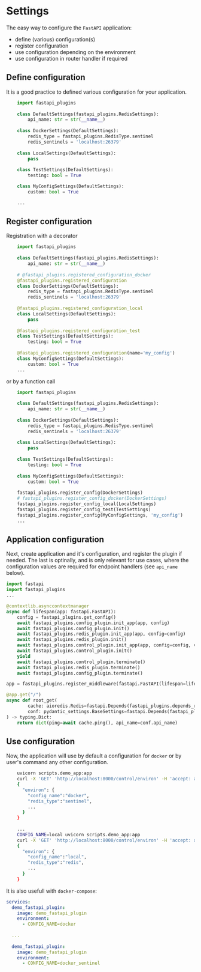 # Settings
The easy way to configure the `FastAPI` application:
* define (various) configuration(s)
* register configuration
* use configuration depending on the environment
* use configuration in router handler if required

## Define configuration
It is a good practice to defined various configuration for your application.
```python
	import fastapi_plugins
	
	class DefaultSettings(fastapi_plugins.RedisSettings):
		api_name: str = str(__name__)
	
	class DockerSettings(DefaultSettings):
	    redis_type = fastapi_plugins.RedisType.sentinel
	    redis_sentinels = 'localhost:26379'
	
	class LocalSettings(DefaultSettings):
	    pass
	
	class TestSettings(DefaultSettings):
	    testing: bool = True

	class MyConfigSettings(DefaultSettings):
	    custom: bool = True

	...
```

## Register configuration
Registration with a decorator
```python
	import fastapi_plugins
	
	class DefaultSettings(fastapi_plugins.RedisSettings):
		api_name: str = str(__name__)
	
	# @fastapi_plugins.registered_configuration_docker
	@fastapi_plugins.registered_configuration
	class DockerSettings(DefaultSettings):
	    redis_type = fastapi_plugins.RedisType.sentinel
	    redis_sentinels = 'localhost:26379'
	
	@fastapi_plugins.registered_configuration_local
	class LocalSettings(DefaultSettings):
	    pass
	
	@fastapi_plugins.registered_configuration_test
	class TestSettings(DefaultSettings):
	    testing: bool = True
	
	@fastapi_plugins.registered_configuration(name='my_config')
	class MyConfigSettings(DefaultSettings):
	    custom: bool = True
	...
```

or by a function call
```python
	import fastapi_plugins
	
	class DefaultSettings(fastapi_plugins.RedisSettings):
		api_name: str = str(__name__)
	
	class DockerSettings(DefaultSettings):
	    redis_type = fastapi_plugins.RedisType.sentinel
	    redis_sentinels = 'localhost:26379'
	
	class LocalSettings(DefaultSettings):
	    pass
	
	class TestSettings(DefaultSettings):
	    testing: bool = True
	
	class MyConfigSettings(DefaultSettings):
	    custom: bool = True
	
	fastapi_plugins.register_config(DockerSettings)
	# fastapi_plugins.register_config_docker(DockerSettings)
	fastapi_plugins.register_config_local(LocalSettings)
	fastapi_plugins.register_config_test(TestSettings)
	fastapi_plugins.register_config(MyConfigSettings, 'my_config')
	...
```


## Application configuration
Next, create application and it's configuration, and register the plugin if needed. The last is optinally,
and is only relevant for use cases, where the configuration values are required for endpoint handlers (see `api_name` below).
```python
import fastapi
import fastapi_plugins
...

@contextlib.asynccontextmanager
async def lifespan(app: fastapi.FastAPI):
    config = fastapi_plugins.get_config()
    await fastapi_plugins.config_plugin.init_app(app, config)
    await fastapi_plugins.config_plugin.init()
    await fastapi_plugins.redis_plugin.init_app(app, config=config)
    await fastapi_plugins.redis_plugin.init()
    await fastapi_plugins.control_plugin.init_app(app, config=config, version=__version__, environ=config.model_dump())
    await fastapi_plugins.control_plugin.init()
    yield
    await fastapi_plugins.control_plugin.terminate()
    await fastapi_plugins.redis_plugin.terminate()
    await fastapi_plugins.config_plugin.terminate()

app = fastapi_plugins.register_middleware(fastapi.FastAPI(lifespan=lifespan))

@app.get("/")
async def root_get(
        cache: aioredis.Redis=fastapi.Depends(fastapi_plugins.depends_redis),
        conf: pydantic_settings.BaseSettings=fastapi.Depends(fastapi_plugins.depends_config) # noqa E501
) -> typing.Dict:
    return dict(ping=await cache.ping(), api_name=conf.api_name)
```

## Use configuration
Now, the application will use by default a configuration for `docker` or by user's command any other configuration.
```bash
	uvicorn scripts.demo_app:app
	curl -X 'GET' 'http://localhost:8000/control/environ' -H 'accept: application/json'	
	{
	  "environ": {
	    "config_name":"docker",
	    "redis_type":"sentinel",
	    ...
	  }
	}
	
	...
	CONFIG_NAME=local uvicorn scripts.demo_app:app
	curl -X 'GET' 'http://localhost:8000/control/environ' -H 'accept: application/json'	
	{
	  "environ": {
	    "config_name":"local",
	    "redis_type":"redis",
	    ...
	  }
	}
```

It is also usefull with `docker-compose`:
```yaml
services:
  demo_fastapi_plugin:
    image: demo_fastapi_plugin
    environment:
      - CONFIG_NAME=docker
  
  ...
  
  demo_fastapi_plugin:
    image: demo_fastapi_plugin
    environment:
      - CONFIG_NAME=docker_sentinel
```
